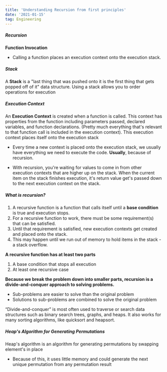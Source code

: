 ```yaml
---
title: 'Understanding Recursion from first principles'
date: '2021-01-15'
tag: Engineering
---
```


##### Recursion

__Function Invocation__
- Calling a function places an execution context onto the execution stack. 

##### Stack
A **Stack** is a "last thing that was pushed onto it is the first thing that gets popped off of it" data structure. Using a stack allows you to order operations for execution

##### Execution Context
An **Execution Context** is created when a function is called. This context has properties from the function including parameters passed, declared variables, and function declarations. (Pretty much everything that's relevant to that function call is included in the execution context). This execution context places itself onto the execution stack

- Every time a new context is placed onto the execution stack, we usually have everything we need to execute the code. __Usually__, because of recursion.

- With recursion, you're waiting for values to come in from other execution contexts that are higher up on the stack. When the current item on the stack finishes execution, it's return value get's passed down to the next execution context on the stack.

##### What is recursion?
1. A recursive function is a function that calls itself until a **base condition** is true and execution stops.
2. For a recursive function to work, there must be some requirement(s) that can be satisfied.
3. Until that requirement is satisfied, new execution contexts get created and placed onto the stack.
4. This may happen until we run out of memory to hold items in the stack - a stack overflow.

**A recursive function has at least two parts**
1. A base condition that stops all execution
2. At least one recursive case

**Because we break the problem down into smaller parts, recursion is a divide-and-conquer approach to solving problems.**

- Sub-problems are easier to solve than the original problem
- Solutions to sub-problems are combined to solve the original problem

“Divide-and-conquer” is most often used to traverse or search data structures such as binary search trees, graphs, and heaps. It also works for many sorting algorithms, like quicksort and heapsort.

##### Heap's Algorithm for Generating Permutations
Heap's algorithm is an algorithm for generating permutations by swapping element's in place
- Because of this, it uses little memory and could generate the next unique permutation from any permutation result

